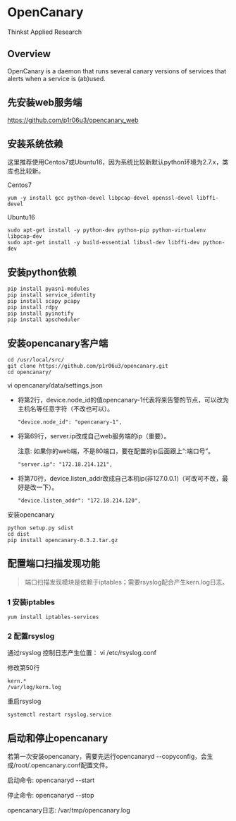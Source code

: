 OpenCanary
=================
Thinkst Applied Research

Overview
----------

OpenCanary is a daemon that runs several canary versions of services that alerts when a service is (ab)used.

先安装web服务端
----------------
https://github.com/p1r06u3/opencanary_web


安装系统依赖
----------------
这里推荐使用Centos7或Ubuntu16，因为系统比较新默认python环境为2.7.x，类库也比较新。

Centos7
```
yum -y install gcc python-devel libpcap-devel openssl-devel libffi-devel
```

Ubuntu16
```
sudo apt-get install -y python-dev python-pip python-virtualenv libpcap-dev
sudo apt-get install -y build-essential libssl-dev libffi-dev python-dev
```



安装python依赖
----------------
```
pip install pyasn1-modules
pip install service_identity
pip install scapy pcapy
pip install rdpy
pip install pyinotify
pip install apscheduler
```

安装opencanary客户端
----------

```
cd /usr/local/src/
git clone https://github.com/p1r06u3/opencanary.git
cd opencanary/
```

vi opencanary/data/settings.json

* 将第2行，device.node_id的值opencanary-1代表将来告警的节点，可以改为主机名等任意字符（不改也可以）。

    ```
    "device.node_id": "opencanary-1",
    ```

* 将第69行，server.ip改成自己web服务端的ip（重要）。

    注意: 如果你的web端，不是80端口，要在配置的ip后面跟上“:端口号”。

    ```
    "server.ip": "172.18.214.121",
    ```

* 将第70行，device.listen_addr改成自己本机ip(非127.0.0.1)（可改可不改，最好是改一下）。

    ```
    "device.listen_addr": "172.18.214.120",
    ```

安装opencanary
```
python setup.py sdist
cd dist
pip install opencanary-0.3.2.tar.gz
```

配置端口扫描发现功能
----------------------
>端口扫描发现模块是依赖于iptables；需要rsyslog配合产生kern.log日志。


### 1 安装iptables

```
yum install iptables-services
```

### 2 配置rsyslog

通过rsyslog 控制日志产生位置： vi /etc/rsyslog.conf

修改第50行
```
kern.*                                                 /var/log/kern.log
```
重启rsyslog

```
systemctl restart rsyslog.service
```

启动和停止opencanary
----------------------

若第一次安装opencanary，需要先运行opencanaryd --copyconfig，会生成/root/.opencanary.conf配置文件。

启动命令: opencanaryd --start

停止命令: opencanaryd --stop

opencanary日志: /var/tmp/opencanary.log

